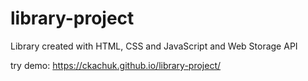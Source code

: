 # library-project

Library created with HTML, CSS and JavaScript and Web Storage API

try demo: https://ckachuk.github.io/library-project/
